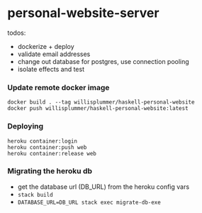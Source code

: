 # personal-website-server

todos:
- dockerize + deploy
- validate email addresses
- change out database for postgres, use connection  pooling
- isolate effects and test

### Update remote docker image

```
docker build . --tag willisplummer/haskell-personal-website
docker push willisplummer/haskell-personal-website:latest
```

### Deploying

```
heroku container:login
heroku container:push web
heroku container:release web
```

### Migrating the heroku db

- get the database url (DB_URL) from the heroku config vars
- `stack build`
- `DATABASE_URL=DB_URL stack exec migrate-db-exe`
